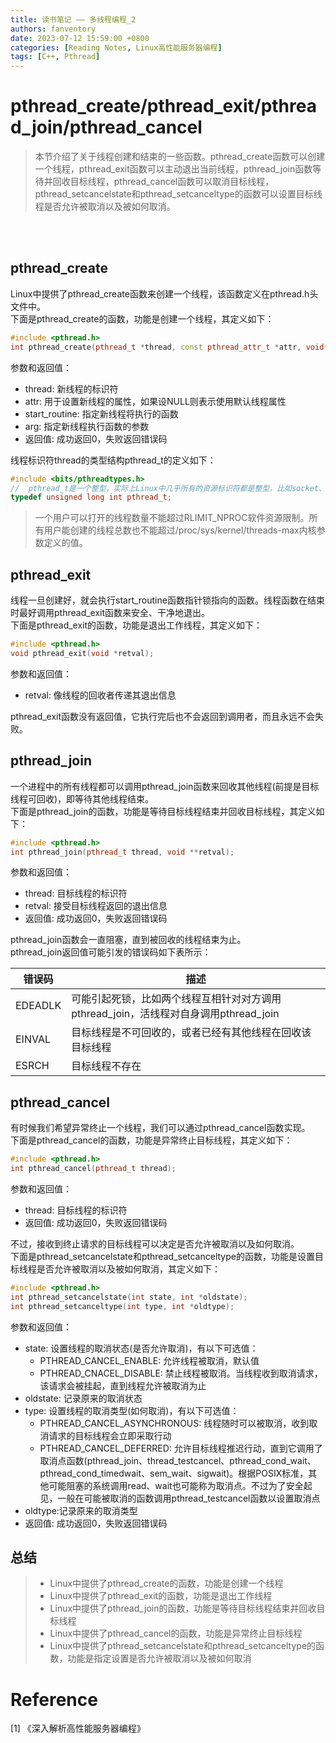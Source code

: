 ```yaml
---
title: 读书笔记 —— 多线程编程_2
authors: fanventory
date: 2023-07-12 15:59:00 +0800
categories: [Reading Notes, Linux高性能服务器编程]
tags: [C++, Pthread]
---
```


#  pthread_create/pthread_exit/pthread_join/pthread_cancel
> 本节介绍了关于线程创建和结束的一些函数。pthread_create函数可以创建一个线程，pthread_exit函数可以主动退出当前线程，pthread_join函数等待并回收目标线程，pthread_cancel函数可以取消目标线程，pthread_setcancelstate和pthread_setcanceltype的函数可以设置目标线程是否允许被取消以及被如何取消。

<br>
<br>

## pthread_create

Linux中提供了pthread_create函数来创建一个线程，该函数定义在pthread.h头文件中。  
下面是pthread_create的函数，功能是创建一个线程，其定义如下：  

```c++
#include <pthread.h>
int pthread_create(pthread_t *thread, const pthread_attr_t *attr, void*(*start_routine)(void*), void*arg);
```

参数和返回值：  
+ thread: 新线程的标识符
+ attr: 用于设置新线程的属性，如果设NULL则表示使用默认线程属性
+ start_routine: 指定新线程将执行的函数
+ arg: 指定新线程执行函数的参数
+ 返回值: 成功返回0，失败返回错误码

线程标识符thread的类型结构pthread_t的定义如下：  

```c++
#include <bits/pthreadtypes.h>
//	pthread_t是一个整型，实际上Linux中几乎所有的资源标识符都是整型，比如socket、System V IPC标识符等
typedef unsigned long int pthread_t;
```

> 一个用户可以打开的线程数量不能超过RLIMIT_NPROC软件资源限制。所有用户能创建的线程总数也不能超过/proc/sys/kernel/threads-max内核参数定义的值。

## pthread_exit

线程一旦创建好，就会执行start_routine函数指针锁指向的函数。线程函数在结束时最好调用pthread_exit函数来安全、干净地退出。  
下面是pthread_exit的函数，功能是退出工作线程，其定义如下：

```c++
#include <pthread.h>
void pthread_exit(void *retval);
```

参数和返回值：  
+ retval: 像线程的回收者传递其退出信息

pthread_exit函数没有返回值，它执行完后也不会返回到调用者，而且永远不会失败。

## pthread_join

一个进程中的所有线程都可以调用pthread_join函数来回收其他线程(前提是目标线程可回收)，即等待其他线程结束。  
下面是pthread_join的函数，功能是等待目标线程结束并回收目标线程，其定义如下：

```c++
#include <pthread.h>
int pthread_join(pthread_t thread, void **retval);
```

参数和返回值：  
+ thread: 目标线程的标识符
+ retval: 接受目标线程返回的退出信息
+ 返回值: 成功返回0，失败返回错误码

pthread_join函数会一直阻塞，直到被回收的线程结束为止。  
pthread_join返回值可能引发的错误码如下表所示：  

| 错误码 | 描述 |
| -- | -- |
| EDEADLK | 可能引起死锁，比如两个线程互相针对对方调用pthread_join，活线程对自身调用pthread_join |
| EINVAL | 目标线程是不可回收的，或者已经有其他线程在回收该目标线程 |
| ESRCH | 目标线程不存在 |

## pthread_cancel

有时候我们希望异常终止一个线程，我们可以通过pthread_cancel函数实现。  
下面是pthread_cancel的函数，功能是异常终止目标线程，其定义如下：

```c++
#include <pthread.h>
int pthread_cancel(pthread_t thread);
```

参数和返回值：  
+ thread: 目标线程的标识符
+ 返回值: 成功返回0，失败返回错误码

不过，接收到终止请求的目标线程可以决定是否允许被取消以及如何取消。  
下面是pthread_setcancelstate和pthread_setcanceltype的函数，功能是设置目标线程是否允许被取消以及被如何取消，其定义如下：

```c++
#include <pthread.h>
int pthread_setcancelstate(int state, int *oldstate);
int pthread_setcanceltype(int type, int *oldtype);
```

参数和返回值：  
+ state: 设置线程的取消状态(是否允许取消)，有以下可选值：
  + PTHREAD_CANCEL_ENABLE: 允许线程被取消，默认值
  + PTHREAD_CNACEL_DISABLE: 禁止线程被取消。当线程收到取消请求，该请求会被挂起，直到线程允许被取消为止
+ oldstate: 记录原来的取消状态
+ type: 设置线程的取消类型(如何取消)，有以下可选值：
  + PTHREAD_CANCEL_ASYNCHRONOUS: 线程随时可以被取消，收到取消请求的目标线程会立即采取行动
  + PTHREAD_CANCEL_DEFERRED: 允许目标线程推迟行动，直到它调用了取消点函数(pthread_join、thread_testcancel、pthread_cond_wait、pthread_cond_timedwait、sem_wait、sigwait)。根据POSIX标准，其他可能阻塞的系统调用read、wait也可能称为取消点。不过为了安全起见，一般在可能被取消的函数调用pthread_testcancel函数以设置取消点
+ oldtype:记录原来的取消类型
+ 返回值: 成功返回0，失败返回错误码

## 总结
> + Linux中提供了pthread_create的函数，功能是创建一个线程
> + Linux中提供了pthread_exit的函数，功能是退出工作线程
> + Linux中提供了pthread_join的函数，功能是等待目标线程结束并回收目标线程
> + Linux中提供了pthread_cancel的函数，功能是异常终止目标线程
> + Linux中提供了pthread_setcancelstate和pthread_setcanceltype的函数，功能是指定设置是否允许被取消以及被如何取消

# Reference
[1] 《深入解析高性能服务器编程》    